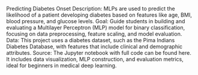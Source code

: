 Predicting Diabetes Onset
Description: MLPs are used to predict the likelihood of a patient developing diabetes based on features like age, BMI, blood pressure, and glucose levels.
Goal: Guide students in building and evaluating a Multilayer Perceptron (MLP) model for binary classification, focusing on data preprocessing, feature scaling, and model evaluation.
Data: This project uses a diabetes dataset, such as the Pima Indians Diabetes Database, with features that include clinical and demographic attributes.
Source: The Jupyter notebook with full code can be found here. It includes data visualization, MLP construction, and evaluation metrics, ideal for beginners in medical deep learning.
